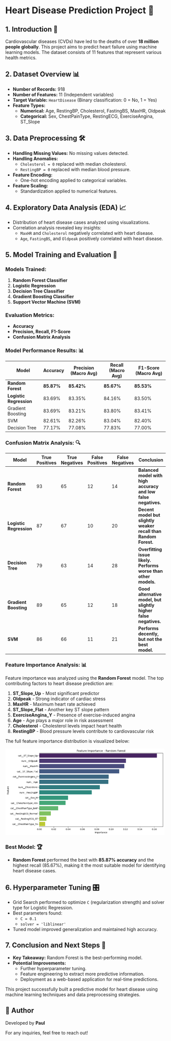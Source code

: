 # **Heart Disease Prediction Project** 🏥

## **1. Introduction** 📌
Cardiovascular diseases (CVDs) have led to the deaths of over **18 million people globally**. This project aims to predict heart failure using machine learning models. The dataset consists of 11 features that represent various health metrics.

## **2. Dataset Overview** 📊
- **Number of Records:** 918
- **Number of Features:** 11 (Independent variables)
- **Target Variable:** `HeartDisease` (Binary classification: 0 = No, 1 = Yes)
- **Feature Types:**
  - **Numerical:** Age, RestingBP, Cholesterol, FastingBS, MaxHR, Oldpeak
  - **Categorical:** Sex, ChestPainType, RestingECG, ExerciseAngina, ST_Slope

## **3. Data Preprocessing** 🛠️
- **Handling Missing Values:** No missing values detected.
- **Handling Anomalies:**
  - `Cholesterol = 0` replaced with median cholesterol.
  - `RestingBP = 0` replaced with median blood pressure.
- **Feature Encoding:**
  - One-hot encoding applied to categorical variables.
- **Feature Scaling:**
  - Standardization applied to numerical features.

## **4. Exploratory Data Analysis (EDA)** 📈
- Distribution of heart disease cases analyzed using visualizations.
- Correlation analysis revealed key insights:
  - `MaxHR` and `Cholesterol` negatively correlated with heart disease.
  - `Age`, `FastingBS`, and `Oldpeak` positively correlated with heart disease.

## **5. Model Training and Evaluation** 🤖
### **Models Trained:**
1. **Random Forest Classifier**
2. **Logistic Regression**
3. **Decision Tree Classifier**
4. **Gradient Boosting Classifier**
5. **Support Vector Machine (SVM)**

### **Evaluation Metrics:**
- **Accuracy**
- **Precision, Recall, F1-Score**
- **Confusion Matrix Analysis**

### **Model Performance Results:** 📊
| Model                 | Accuracy | Precision (Macro Avg) | Recall (Macro Avg) | F1-Score (Macro Avg) |
|----------------------|----------|----------------------|----------------------|----------------------|
| **Random Forest**         | **85.87%**  | **85.42%**   | **85.67%**   | **85.53%**  |
| **Logistic Regression**   | 83.69%  | 83.35%   | 84.16%   | 83.50%  |
| Gradient Boosting        | 83.69%  | 83.21%   | 83.80%   | 83.41%  |
| SVM                      | 82.61%  | 82.26%   | 83.04%   | 82.40%  |
| Decision Tree            | 77.17%  | 77.08%   | 77.83%   | 77.00%  |

### **Confusion Matrix Analysis:** 🔍
| Model                 | True Positives | True Negatives | False Positives | False Negatives | Conclusion |
|----------------------|----------------|----------------|----------------|----------------|-------------|
| **Random Forest**         | 93             | 65             | 12             | 14             | **Balanced model with high accuracy and low false negatives.** |
| **Logistic Regression**   | 87             | 67             | 10             | 20             | **Decent model but slightly weaker recall than Random Forest.** |
| **Decision Tree**         | 79             | 63             | 14             | 28             | **Overfitting issue likely. Performs worse than other models.** |
| **Gradient Boosting**     | 89             | 65             | 12             | 18             | **Good alternative model, but slightly higher false negatives.** |
| **SVM**                  | 86             | 66             | 11             | 21             | **Performs decently, but not the best model.** |

### **Feature Importance Analysis:** 📊
Feature importance was analyzed using the **Random Forest** model. The top contributing factors to heart disease prediction are:

1. **ST_Slope_Up** - Most significant predictor
2. **Oldpeak** - Strong indicator of cardiac stress
3. **MaxHR** - Maximum heart rate achieved
4. **ST_Slope_Flat** - Another key ST slope pattern
5. **ExerciseAngina_Y** - Presence of exercise-induced angina
6. **Age** - Age plays a major role in risk assessment
7. **Cholesterol** - Cholesterol levels impact heart health
8. **RestingBP** - Blood pressure levels contribute to cardiovascular risk

The full feature importance distribution is visualized below:

<img src="image/output.png" alt="Feature Importance - Random Forest" width="500">

### **Best Model:** 🏆
- **Random Forest** performed the best with **85.87% accuracy** and the highest recall (85.67%), making it the most suitable model for identifying heart disease cases.

## **6. Hyperparameter Tuning** 🎛️
- Grid Search performed to optimize `C` (regularization strength) and solver type for Logistic Regression.
- Best parameters found:
  - `C = 0.1`
  - `solver = 'liblinear'`
- Tuned model improved generalization and maintained high accuracy.

## **7. Conclusion and Next Steps** 🚀
- **Key Takeaway:** Random Forest is the best-performing model.
- **Potential Improvements:**
  - Further hyperparameter tuning.
  - Feature engineering to extract more predictive information.
  - Deployment as a web-based application for real-time predictions.

This project successfully built a predictive model for heart disease using machine learning techniques and data preprocessing strategies.

## 📝 Author
Developed by **Paul**

For any inquiries, feel free to reach out!

